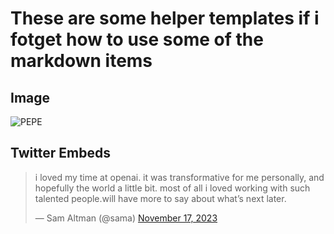 # These are some helper templates if i fotget how to use some of the markdown items

## Image

![PEPE](https://i.insider.com/5f515e747ed0ee001e25d66f?width=1136&format=jpeg)

## Twitter Embeds

<blockquote className="twitter-tweet"><p lang="en" dir="ltr">i loved my time at openai. it was transformative for me personally, and hopefully the world a little bit. most of all i loved working with such talented people.will have more to say about what’s next later. </p>&mdash; Sam Altman (@sama) <a href="https://twitter.com/sama/status/1725631621511184771?ref_src=twsrc%5Etfw">November 17, 2023</a></blockquote> <script async src="https://platform.twitter.com/widgets.js"></script>